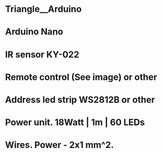 # Triangle__Arduino

# Arduino Nano
# IR sensor KY-022
# Remote control (See image) or other
# Address led strip WS2812B or other
# Power unit. 18Watt | 1m | 60 LEDs
# Wires. Power - 2x1 mm^2.
